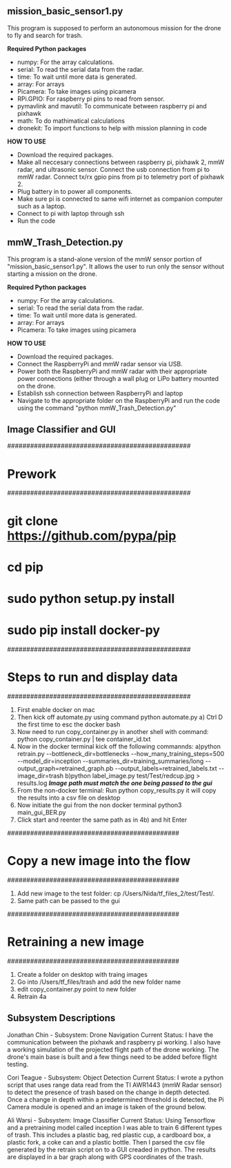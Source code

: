 ## mission_basic_sensor1.py
This program is supposed to perform an autonomous mission for the drone to fly and search for trash. 

**Required Python packages**
 * numpy: For the array calculations.
 * serial: To read the serial data from the radar.
 * time: To wait until more data is generated.
 * array: For arrays
 * Picamera: To take images using picamera
 * RPi.GPIO: For raspberry pi pins to read from sensor. 
 * pymavlink and mavutil: To communicate between raspberry pi and pixhawk
 * math: To do mathimatical calculations
 * dronekit: To import functions to help with mission planning in code
 
**HOW TO USE**
* Download the required packages.
* Make all neccesary connections between raspberry pi, pixhawk 2, mmW radar, and ultrasonic sensor. Connect the usb connection from pi to mmW radar. Connect tx/rx gpio pins from pi to telemetry port of pixhawk 2.
* Plug battery in to power all components.
* Make sure pi is connected to same wifi internet as companion computer such as a laptop.
* Connect to pi with laptop through ssh
* Run the code

## mmW_Trash_Detection.py
This program is a stand-alone version of the mmW sensor portion of "mission_basic_sensor1.py". It allows the user to run only the sensor without starting a mission on the drone.

**Required Python packages**
* numpy: For the array calculations.
* serial: To read the serial data from the radar.
* time: To wait until more data is generated.
* array: For arrays
* Picamera: To take images using picamera

**HOW TO USE**
* Download the required packages.
* Connect the RaspberryPi and mmW radar sensor via USB.
* Power both the RaspberryPi and mmW radar with their appropriate power connections (either through a wall plug or LiPo battery mounted on the drone.
* Establish ssh connection between RaspberryPi and laptop
* Navigate to the appropriate folder on the RaspberryPi and run the code using the command "python mmW_Trash_Detection.py"

## Image Classifier and GUI

################################################
# Prework                                                                                                                                           
################################################                                                                                                                                                                            
# git clone https://github.com/pypa/pip                                                                                                                                                                                     
# cd pip                                                                                                                                                                                                                    
# sudo python setup.py install
# sudo pip install docker-py 


################################################
# Steps to run and display data
################################################

1. First enable docker on mac 
2. Then kick off automate.py using command 
   python automate.py
   a) Ctrl D the first time to esc the docker bash 
3. Now need to run copy_container.py in another shell with command:
   python copy_container.py | tee container_id.txt  
4. Now in the docker terminal kick off the following commannds:
   a)python retrain.py --bottleneck_dir=bottlenecks --how_many_training_steps=500 --model_dir=inception --summaries_dir=training_summaries/long --output_graph=retrained_graph.pb --output_labels=retrained_labels.txt --image_dir=trash
   b)python label_image.py test/Test/redcup.jpg > results.log    *****Image path must match the one being passed to the gui*****
5. From the non-docker terminal:
   Run python copy_results.py it will copy the results into a csv file on desktop
6. Now initiate the gui from the non docker terminal 
   python3 main_gui_BER.py
7. Click start and reenter the same path as in 4b) and hit Enter 


#############################################
# Copy a new image into the flow 
#############################################
1. Add new image to the test folder: 
cp <source> /Users/Nida/tf_files_2/test/Test/.
2. Same path can be passed to the gui

#############################################
# Retraining a new image
#############################################
1. Create a folder on desktop with traing images
2. Go into /Users/tf_files/trash and add the new folder name 
3. edit copy_container.py point to new folder
4. Retrain 4a


## Subsystem Descriptions
Jonathan Chin - Subsystem: Drone Navigation
Current Status: I have the communication between the pixhawk and raspberry pi working. I also have a working simulation of the projected flight path of the drone working. The drone's main base is built and a few things need to be added before flight testing.

Cori Teague - Subsystem: Object Detection
Current Status: I wrote a python script that uses range data read from the TI AWR1443 (mmW Radar sensor) to detect the presence of trash based on the change in depth detected. Once a change in depth within a predetermined threshold is detected, the Pi Camera module is opened and an image is taken of the ground below.

Ali Warsi - Subsystem: Image Classifier
Current Status: Using Tensorflow and a pretraining model called inception I was able to train 6 different types of trash. This includes a plastic bag, red plastic cup, a cardboard box, a plastic fork, a coke can and a plastic bottle. Then I parsed the csv file generated by the retrain script on to a GUI creaded in python. The results are displayed in a bar graph along with GPS coordinates of the trash.
